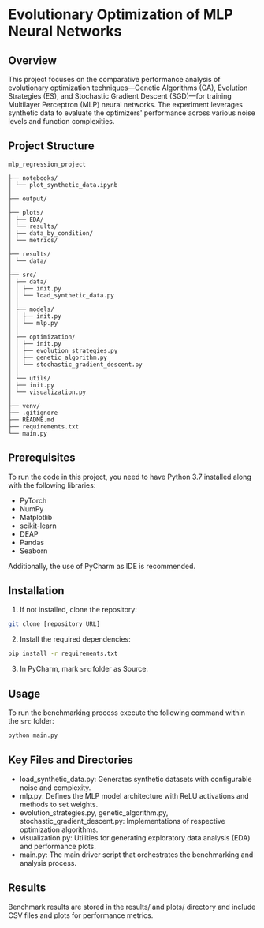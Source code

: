# Evolutionary Optimization of MLP Neural Networks

## Overview
This project focuses on the comparative performance analysis of evolutionary optimization techniques—Genetic Algorithms (GA), Evolution Strategies (ES), and Stochastic Gradient Descent (SGD)—for training Multilayer Perceptron (MLP) neural networks. The experiment leverages synthetic data to evaluate the optimizers' performance across various noise levels and function complexities.

## Project Structure

```
mlp_regression_project

├── notebooks/
│ └── plot_synthetic_data.ipynb
│
├── output/
│
├── plots/
│ ├── EDA/
│ └── results/
│ ├── data_by_condition/
│ └── metrics/
│
├── results/
│ └── data/
│
├── src/
│ ├── data/
│ │ ├── init.py
│ │ └── load_synthetic_data.py
│ │
│ ├── models/
│ │ ├── init.py
│ │ └── mlp.py
│ │
│ ├── optimization/
│ │ ├── init.py
│ │ ├── evolution_strategies.py
│ │ ├── genetic_algorithm.py
│ │ └── stochastic_gradient_descent.py
│ │
│ └── utils/
│ ├── init.py
│ └── visualization.py
│
├── venv/
├── .gitignore
├── README.md
├── requirements.txt
└── main.py
```

## Prerequisites
To run the code in this project, you need to have Python 3.7 installed along with the following libraries:
- PyTorch
- NumPy
- Matplotlib
- scikit-learn
- DEAP
- Pandas
- Seaborn

Additionally, the use of PyCharm as IDE is recommended.

## Installation
1. If not installed, clone the repository:
```bash
git clone [repository URL]
```
2. Install the required dependencies:
```bash
pip install -r requirements.txt
```
3. In PyCharm, mark `src` folder as Source.

## Usage
To run the benchmarking process execute the following command within the `src` folder:

```bash
python main.py
```

## Key Files and Directories
* load_synthetic_data.py: Generates synthetic datasets with configurable noise and complexity.
* mlp.py: Defines the MLP model architecture with ReLU activations and methods to set weights.
* evolution_strategies.py, genetic_algorithm.py, stochastic_gradient_descent.py: Implementations of respective optimization algorithms.
* visualization.py: Utilities for generating exploratory data analysis (EDA) and performance plots.
* main.py: The main driver script that orchestrates the benchmarking and analysis process.

## Results
Benchmark results are stored in the results/ and plots/ directory and include CSV files and plots for performance metrics.